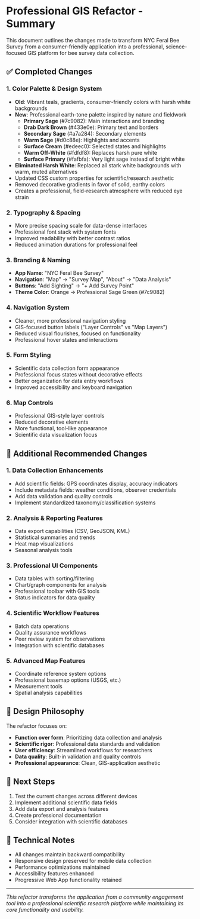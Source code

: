 # Professional GIS Refactor - Summary

This document outlines the changes made to transform NYC Feral Bee Survey from a consumer-friendly application into a professional, science-focused GIS platform for bee survey data collection.

## ✅ Completed Changes

### 1. Color Palette & Design System
- **Old**: Vibrant teals, gradients, consumer-friendly colors with harsh white backgrounds
- **New**: Professional earth-tone palette inspired by nature and fieldwork
  - **Primary Sage** (#7c9082): Main interactions and branding
  - **Drab Dark Brown** (#433e0e): Primary text and borders
  - **Secondary Sage** (#a7a284): Secondary elements
  - **Warm Sage** (#d0c88e): Highlights and accents
  - **Surface Cream** (#edeec0): Selected states and highlights
  - **Warm Off-White** (#fdfdf8): Replaces harsh pure white
  - **Surface Primary** (#fafbfa): Very light sage instead of bright white
- **Eliminated Harsh White**: Replaced all stark white backgrounds with warm, muted alternatives
- Updated CSS custom properties for scientific/research aesthetic
- Removed decorative gradients in favor of solid, earthy colors
- Creates a professional, field-research atmosphere with reduced eye strain

### 2. Typography & Spacing
- More precise spacing scale for data-dense interfaces
- Professional font stack with system fonts
- Improved readability with better contrast ratios
- Reduced animation durations for professional feel

### 3. Branding & Naming
- **App Name**: "NYC Feral Bee Survey"
- **Navigation**: "Map" → "Survey Map", "About" → "Data Analysis"
- **Buttons**: "Add Sighting" → "+ Add Survey Point"
- **Theme Color**: Orange → Professional Sage Green (#7c9082)

### 4. Navigation System
- Cleaner, more professional navigation styling
- GIS-focused button labels ("Layer Controls" vs "Map Layers")
- Reduced visual flourishes, focused on functionality
- Professional hover states and interactions

### 5. Form Styling
- Scientific data collection form appearance
- Professional focus states without decorative effects
- Better organization for data entry workflows
- Improved accessibility and keyboard navigation

### 6. Map Controls
- Professional GIS-style layer controls
- Reduced decorative elements
- More functional, tool-like appearance
- Scientific data visualization focus

## 🔄 Additional Recommended Changes

### 1. Data Collection Enhancements
- Add scientific fields: GPS coordinates display, accuracy indicators
- Include metadata fields: weather conditions, observer credentials
- Add data validation and quality controls
- Implement standardized taxonomy/classification systems

### 2. Analysis & Reporting Features
- Data export capabilities (CSV, GeoJSON, KML)
- Statistical summaries and trends
- Heat map visualizations
- Seasonal analysis tools

### 3. Professional UI Components
- Data tables with sorting/filtering
- Chart/graph components for analysis
- Professional toolbar with GIS tools
- Status indicators for data quality

### 4. Scientific Workflow Features
- Batch data operations
- Quality assurance workflows
- Peer review system for observations
- Integration with scientific databases

### 5. Advanced Map Features
- Coordinate reference system options
- Professional basemap options (USGS, etc.)
- Measurement tools
- Spatial analysis capabilities

## 🎯 Design Philosophy

The refactor focuses on:
- **Function over form**: Prioritizing data collection and analysis
- **Scientific rigor**: Professional data standards and validation
- **User efficiency**: Streamlined workflows for researchers
- **Data quality**: Built-in validation and quality controls
- **Professional appearance**: Clean, GIS-application aesthetic

## 🚀 Next Steps

1. Test the current changes across different devices
2. Implement additional scientific data fields
3. Add data export and analysis features
4. Create professional documentation
5. Consider integration with scientific databases

## 🔧 Technical Notes

- All changes maintain backward compatibility
- Responsive design preserved for mobile data collection
- Performance optimizations maintained
- Accessibility features enhanced
- Progressive Web App functionality retained

---

*This refactor transforms the application from a community engagement tool into a professional scientific research platform while maintaining its core functionality and usability.*
